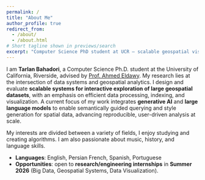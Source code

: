 ```yaml
---
permalink: /
title: "About Me"
author_profile: true
redirect_from: 
  - /about/
  - /about.html
# Short tagline shown in previews/search
excerpt: "Computer Science PhD student at UCR — scalable geospatial visualization & analytics"
---
```

I am **Tarlan Bahadori**, a Computer Science Ph.D. student at the University of California, Riverside, advised by [Prof. Ahmed Eldawy](https://www.cs.ucr.edu/~eldawy/). My research lies at the intersection of data systems and geospatial analytics. I design and evaluate **scalable systems for interactive exploration of large geospatial datasets**, with an emphasis on efficient data processing, indexing, and visualization. A current focus of my work integrates **generative AI** and **large language models** to enable semantically guided querying and style generation for spatial data, advancing reproducible, user-driven analysis at scale.


My interests are divided between a variety of fields, I enjoy studying and creating algorithms. I am also passionate about music, history, and language skills.


- **Languages**: English, Persian French, Spanish, Portuguese
- **Opportunities**: open to **research/engineering internships** in **Summer 2026** (Big Data, Geospatial Systems, Data Visualization).


